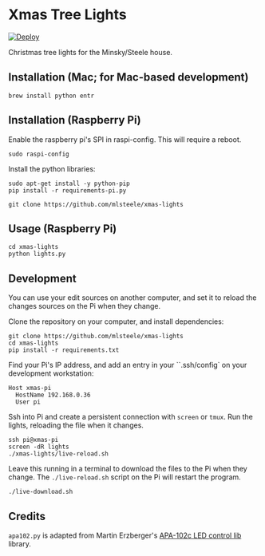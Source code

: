 # Xmas Tree Lights
[![Deploy](https://www.herokucdn.com/deploy/button.png)](https://heroku.com/deploy)

Christmas tree lights for the Minsky/Steele house.

## Installation (Mac; for Mac-based development)

    brew install python entr

## Installation (Raspberry Pi)

Enable the raspberry pi's SPI in raspi-config. This will require a reboot.

```shell
sudo raspi-config
```

Install the python libraries:

```shell
sudo apt-get install -y python-pip
pip install -r requirements-pi.py
```

```shell
git clone https://github.com/mlsteele/xmas-lights
```

## Usage (Raspberry Pi)

```shell
cd xmas-lights
python lights.py
```

## Development

You can use your edit sources on another computer, and set it to reload the changes sources on the Pi
when they change.

Clone the repository on your computer, and install dependencies:

```shell
git clone https://github.com/mlsteele/xmas-lights
cd xmas-lights
pip install -r requirements.txt
```

Find your Pi's IP address, and add an entry in your ``.ssh/config` on your development workstation:

    Host xmas-pi
      HostName 192.168.0.36
      User pi

Ssh into Pi and create a persistent connection with `screen` or `tmux`.
Run the lights, reloading the file when it changes.

```shell
ssh pi@xmas-pi
screen -dR lights
./xmas-lights/live-reload.sh
```

Leave this running in a terminal to download the files to the Pi when they change.
The `./live-reload.sh` script on the Pi will restart the program.

```shell
./live-download.sh
```

## Credits

`apa102.py` is adapted from Martin Erzberger's [APA-102c LED control lib](https://github.com/tinue/APA102_Pi) library.

